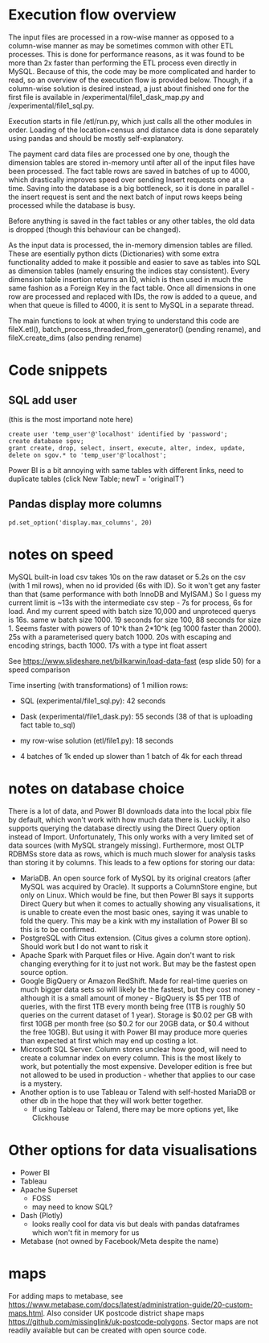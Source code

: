 
# Execution flow overview

The input files are processed in a row-wise manner as opposed to a column-wise manner as may be sometimes common with other ETL processes. This is done for performance reasons, as it was found to be more than 2x faster than performing the ETL process even directly in MySQL. Because of this, the code may be more complicated and harder to read, so an overview of the execution flow is provided below. Though, if a column-wise solution is desired instead, a just about finished one for the first file is available in /experimental/file1_dask_map.py and /experimental/file1_sql.py.

Execution starts in file /etl/run.py, which just calls all the other modules in order. Loading of the location+census and distance data is done separately using pandas and should be mostly self-explanatory.

The payment card data files are processed one by one, though the dimension tables are stored in-memory until after all of the input files have been processed. The fact table rows are saved in batches of up to 4000, which drastically improves speed over sending Insert requests one at a time. Saving into the database is a big bottleneck, so it is done in parallel - the insert request is sent and the next batch of input rows keeps being processed while the database is busy.

Before anything is saved in the fact tables or any other tables, the old data is dropped (though this behaviour can be changed).

As the input data is processed, the in-memory dimension tables are filled. These are esentially python dicts (Dictionaries) with some extra functionality added to make it possible and easier to save as tables into SQL as dimension tables (namely ensuring the indices stay consistent). 
Every dimension table insertion returns an ID, which is then used in much the same fashion as a Foreign Key in the fact table. Once all dimensions in one row are processed and replaced with IDs, the row is added to a queue, and when that queue is filled to 4000, it is sent to MySQL in a separate thread.

The main functions to look at when trying to understand this code are fileX.etl(), batch_process_threaded_from_generator() (pending rename), and fileX.create_dims (also pending rename)


# Code snippets
## SQL add user
(this is the most importand note here)

    create user 'temp_user'@'localhost' identified by 'password';
    create database sgov;
    grant create, drop, select, insert, execute, alter, index, update, delete on sgov.* to 'temp_user'@'localhost';

Power BI is a bit annoying with same tables with different links, need to duplicate tables (click New Table; newT = 'originalT')

## Pandas display more columns
    pd.set_option('display.max_columns', 20)


# notes on speed
MySQL built-in load csv takes 10s on the raw dataset or 5.2s on the csv (with 1 mil rows), when no id provided (6s with ID). So it won't get any faster than that (same performance with both InnoDB and MyISAM.)
So I guess my current limit is ~13s with the intermediate csv step - 7s for process, 6s for load.
And my current speed with batch size 10,000 and unproteced querys is 16s. same w batch size 1000. 19 seconds for size 100, 88 seconds for size 1. Seems faster with powers of 10^k than 2*10^k (eg 1000 faster than 2000).
25s with a parameterised query batch 1000.
20s with escaping and encoding strings, bacth 1000.
17s with a type int float assert

See https://www.slideshare.net/billkarwin/load-data-fast (esp slide 50) for a speed comparison 

Time inserting (with transformations) of 1 million rows:
* SQL (experimental/file1_sql.py):     42 seconds
* Dask (experimental/file1_dask.py):   55 seconds (38 of that is uploading fact table to_sql)
* my row-wise solution (etl/file1.py): 18 seconds

* 4 batches of 1k ended up slower than 1 batch of 4k for each thread


# notes on database choice

There is a lot of data, and Power BI downloads data into the local pbix file by default, which won't work with how much data there is. Luckily, it also supports querying the database directly using the Direct Query option instead of Import. Unfortunately, This only works with a very limited set of data sources (with MySQL strangely missing). Furthermore, most OLTP RDBMSs store data as rows, which is much much slower for analysis tasks than storing it by columns. This leads to a few options for storing our data:

* MariaDB. An open source fork of MySQL by its original creators (after MySQL was acquired by Oracle). It supports a ColumnStore engine, but only on Linux. Which would be fine, but then Power BI says it supports Direct Query but when it comes to actually showing any visualisations, it is unable to create even the most basic ones, saying it was unable to fold the query. This may be a kink with my installation of Power BI so this is to be confirmed.
* PostgreSQL with Citus extension. (Citus gives a column store option). Should work but I do not want to risk it
* Apache Spark with Parquet files or Hive. Again don't want to risk changing everything for it to just not work. But may be the fastest open source option.
* Google BigQuery or Amazon RedShift. Made for real-time queries on much bigger data sets so will likely be the fastest, but they cost money - although it is a small amount of money - BigQuery is $5 per 1TB of queries, with the first 1TB every month being free (1TB is roughly 50 queries on the current dataset of 1 year). Storage is $0.02 per GB with first 10GB per month free (so $0.2 for our 20GB data, or $0.4 without the free 10GB). But using it with Power BI may produce more queries than expected at first which may end up costing a lot.
* Microsoft SQL Server. Column stores unclear how good, will need to create a columnar index on every column. This is the most likely to work, but potentially the most expensive. Developer edition is free but not allowed to be used in production - whether that applies to our case is a mystery.
* Another option is to use Tableau or Talend with self-hosted MariaDB or other db in the hope that they will work better together.
    * If using Tableau or Talend, there may be more options yet, like Clickhouse


# Other options for data visualisations

* Power BI
* Tableau 
* Apache Superset
    * FOSS
    * may need to know SQL?
* Dash (Plotly)
    * looks really cool for data vis but deals with pandas dataframes which won't fit in memory for us
* Metabase (not owned by Facebook/Meta despite the name)


# maps
For adding maps to metabase, see https://www.metabase.com/docs/latest/administration-guide/20-custom-maps.html. Also consider UK postcode district shape maps https://github.com/missinglink/uk-postcode-polygons. Sector maps are not readily available but can be created with open source code.
